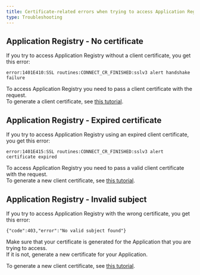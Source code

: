```yaml
---
title: Certificate-related errors when trying to access Application Registry
type: Troubleshooting
---
```


## Application Registry - No certificate

If you try to access Application Registry without a client certificate, you get this error:
```
error:1401E410:SSL routines:CONNECT_CR_FINISHED:sslv3 alert handshake failure
```
To access Application Registry you need to pass a client certificate with the request.  
To generate a client certificate, see [this tutorial](#tutorials-get-the-client-certificate). 

## Application Registry - Expired certificate

If you try to access Application Registry using an expired client certificate, you get this error:
```
error:1401E415:SSL routines:CONNECT_CR_FINISHED:sslv3 alert certificate expired
```
To access Application Registry you need to pass a valid client certificate with the request.  
To generate a new client certificate, see [this tutorial](#tutorials-get-the-client-certificate).  

## Application Registry - Invalid subject

If you try to access Application Registry with the wrong certificate, you get this error:
```
{"code":403,"error":"No valid subject found"}
```
Make sure that your certificate is generated for the Application that you are trying to access.  
If it is not, generate a new certificate for your Application. 

To generate a new client certificate, see [this tutorial](#tutorials-get-the-client-certificate).
